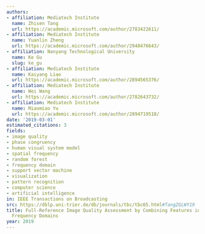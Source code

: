 ```yaml
---
authors:
- affiliation: Mediatech Institute
  name: Zhisen Tang
  url: https://academic.microsoft.com/author/2783422611/
- affiliation: Mediatech Institute
  name: Yuanlin Zheng
  url: https://academic.microsoft.com/author/2940476643/
- affiliation: Nanyang Technological University
  name: Ke Gu
  slug: ke_gu
- affiliation: Mediatech Institute
  name: Kaiyang Liao
  url: https://academic.microsoft.com/author/2894565376/
- affiliation: Mediatech Institute
  name: Wei Wang
  url: https://academic.microsoft.com/author/2782643732/
- affiliation: Mediatech Institute
  name: Miaomiao Yu
  url: https://academic.microsoft.com/author/2894719518/
date: '2019-03-01'
estimated_citations: 3
fields:
- image quality
- phase congruency
- human visual system model
- spatial frequency
- random forest
- frequency domain
- support vector machine
- visualization
- pattern recognition
- computer science
- artificial intelligence
in: IEEE Transactions on Broadcasting
src: https://dblp.uni-trier.de/db/journals/tbc/tbc65.html#TangZGLWY19
title: Full-Reference Image Quality Assessment by Combining Features in Spatial and
  Frequency Domains
year: 2019
---
```


